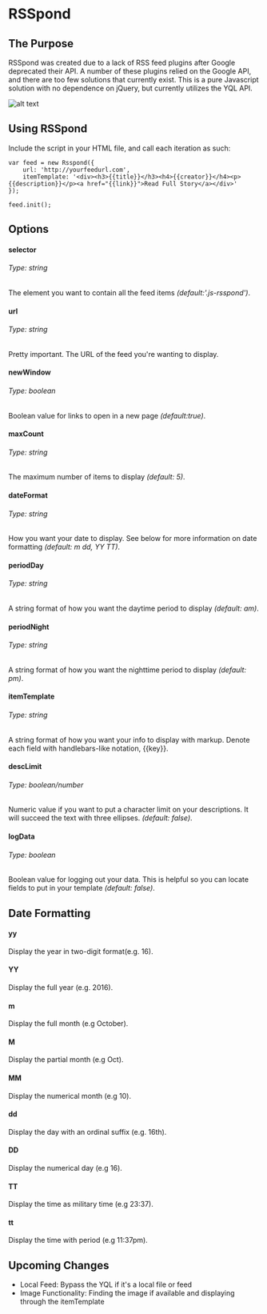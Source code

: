 RSSpond
====


The Purpose
----

RSSpond was created due to a lack of RSS feed plugins after Google deprecated their API. A number of these plugins relied on the Google API, and there are too few solutions that currently exist. This is a pure Javascript solution with no dependence on jQuery, but currently utilizes the YQL API.

![alt text](http://i.imgur.com/QZdZUel.png "Screenshot of RSSpond")


## Using RSSpond  

Include the script in your HTML file, and call each iteration as such:

```
var feed = new Rsspond({
	url: 'http://yourfeedurl.com',
	itemTemplate: '<div><h3>{{title}}</h3><h4>{{creator}}</h4><p>{{description}}</p><a href="{{link}}">Read Full Story</a></div>'
});

feed.init();
```

## Options

#### selector
###### Type: string
The element you want to contain all the feed items *(default:'.js-rsspond')*.

#### url
###### Type: string
Pretty important. The URL of the feed you're wanting to display. 

#### newWindow
###### Type: boolean
Boolean value for links to open in a new page *(default:true)*.

#### maxCount
###### Type: string
The maximum number of items to display *(default: 5)*.

#### dateFormat
###### Type: string
How you want your date to display. See below for more information on date formatting *(default: m dd, YY TT)*.

#### periodDay
###### Type: string
A string format of how you want the daytime period to display *(default: am)*.

#### periodNight
###### Type: string
A string format of how you want the nighttime period to display *(default: pm)*.

#### itemTemplate
###### Type: string
A string format of how you want your info to display with markup. Denote each field with handlebars-like notation, {{key}}.

#### descLimit
###### Type: boolean/number
Numeric value if you want to put a character limit on your descriptions. It will succeed the text with three ellipses. *(default: false)*.

#### logData
###### Type: boolean
Boolean value for logging out your data. This is helpful so you can locate fields to put in your template *(default: false)*.

## Date Formatting

#### yy

Display the year in two-digit format(e.g. 16).

#### YY

Display the full year (e.g. 2016).

#### m

Display the full month (e.g October).

#### M

Display the partial month (e.g Oct).

#### MM

Display the numerical month (e.g 10).

#### dd

Display the day with an ordinal suffix (e.g. 16th).

#### DD

Display the numerical day (e.g 16).

#### TT

Display the time as military time (e.g 23:37).

#### tt

Display the time with period (e.g 11:37pm).


## Upcoming Changes

- Local Feed: Bypass the YQL if it's a local file or feed
- Image Functionality: Finding the image if available and displaying through the itemTemplate
